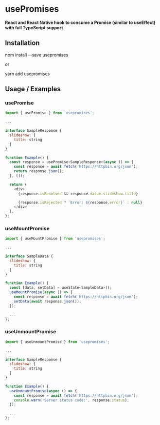 # usePromises

**React and React Native hook to consume a Promise (similar to useEffect) with full TypeScript support**

## Installation

npm install --save usepromises

or

yarn add usepromises

## Usage / Examples

### usePromise

```javascript
import { usePromise } from 'usepromises';

...

interface SampleResponse {
  slideshow: {
    title: string
  }
}

function Example() {
  const response = usePromise<SampleResponse>(async () => {
    const response = await fetch('https://httpbin.org/json');
    return response.json();
  }, []);

  return (
    <div>
      {response.isResolved && response.value.slideshow.title}

      {response.isRejected ? `Error: ${response.error}` : null}
    </div>
  );
};
```

### useMountPromise

```javascript
import { useMountPromise } from 'usepromises';

...

interface SampleData {
  slideshow: {
    title: string
  }
}

function Example() {
  const [data, setData] = useState<SampleData>();
  useMountPromise(async () => {
    const response = await fetch('https://httpbin.org/json');
    setData(await response.json());
  });

  ...
};
```

### useUnmountPromise

```javascript
import { useUnmountPromise } from 'usepromises';

...

interface SampleResponse {
  slideshow: {
    title: string
  }
}

function Example() {
  useUnmountPromise(async () => {
    const response = await fetch('https://httpbin.org/json');
    console.warn('Server status code:', response.status);
  });

  ...
};
```
